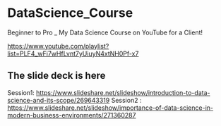 # DataScience_Course
Beginner to Pro _ My Data Science Course on YouTube for a Client!


https://www.youtube.com/playlist?list=PLF4_wFi7wHfLvnt7yUiuyN4xtNH0Pf-x7


## The slide deck is here
Session1: https://www.slideshare.net/slideshow/introduction-to-data-science-and-its-scope/269643319
Session2 :   https://www.slideshare.net/slideshow/importance-of-data-science-in-modern-business-environments/271360287


